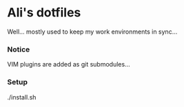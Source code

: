 # Ali's dotfiles

Well... mostly used to keep my work environments in sync...

### Notice

VIM plugins are added as git submodules...

### Setup
./install.sh

